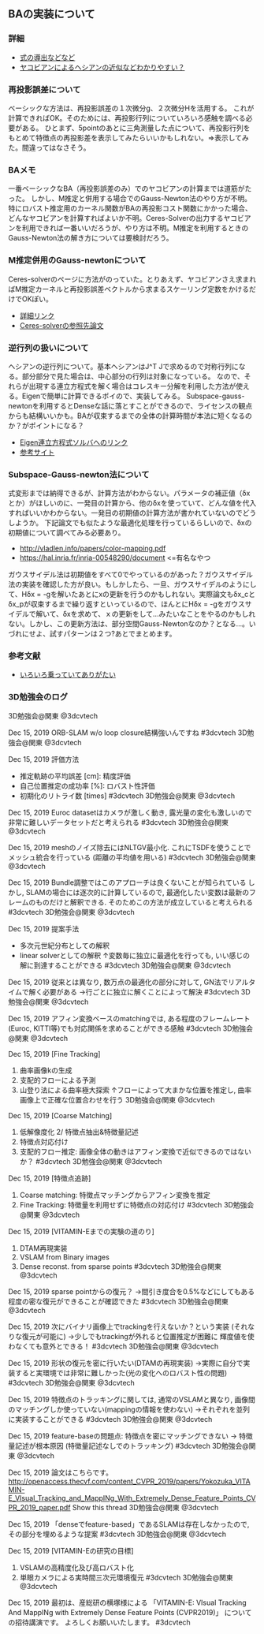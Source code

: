 ## BAの実装について

### 詳細
- [式の導出などなど](http://www.iim.cs.tut.ac.jp/~kanatani/papers/budjust.pdf)
- [ヤコビアンによるヘシアンの近似などわかりやすい？](https://ipsj.ixsq.nii.ac.jp/ej/index.php?active_action=repository_view_main_item_detail&page_id=13&block_id=8&item_id=62864&item_no=1)

### 再投影誤差について
ベーシックな方法は、再投影誤差の１次微分g、２次微分Hを活用する。
これが計算できればOK。そのためには、再投影行列についていろいろ感触を調べる必要がある。
ひとまず、5pointのあとに三角測量した点について、再投影行列をもとめて特徴点の再投影差を表示してみたらいいかもしれない。=>表示してみた。間違ってはなさそう。

### BAメモ
一番ベーシックなBA（再投影誤差のみ）でのヤコビアンの計算までは道筋がたった。
しかし、M推定と併用する場合でのGauss-Newton法のやり方が不明。特にロバスト推定用のカーネル関数がBAの再投影コスト関数にかかった場合、どんなヤコビアンを計算すればよいか不明。Ceres-Solverの出力するヤコビアンを利用できれば一番いいだろうが、やり方は不明。M推定を利用するときのGauss-Newton法の解き方については要検討だろう。

### M推定併用のGauss-newtonについて
Ceres-solverのページに方法がのっていた。とりあえず、ヤコビアンさえ求まればM推定カーネルと再投影誤差ベクトルから求まるスケーリング定数をかけるだけでOKぽい。
- [詳細リンク](http://ceres-solver.org/nnls_modeling.html#theory)
- [Ceres-solverの参照先論文](https://hal.inria.fr/inria-00548290/document)

### 逆行列の扱いについて
ヘシアンの逆行列について。基本ヘシアンはJ^T Jで求めるので対称行列になる。部分部分で見た場合は、中心部分の行列は対象になっている。
なので、それらが出現する連立方程式を解く場合はコレスキー分解を利用した方法が使える。Eigenで簡単に計算できるポイので、実装してみる。
Subspace-gauss-newtonを利用するとDenseな話に落とすことができるので、ライセンスの観点からも結構いいかも。BAが収束するまでの全体の計算時間が本法に短くなるのか？がポイントになる？
- [Eigen連立方程式ソルバへのリンク](http://eigen.tuxfamily.org/dox/group__TutorialLinearAlgebra.html)
- [参考サイト](https://ssuzumura.github.io/dev_tips/LeastSquares/solve_LS.html)

### Subspace-Gauss-newton法について
式変形までは納得できるが、計算方法がわからない。パラメータの補正値（δxとか）がほしいのに、一発目の計算から、他のδxを使っていて、どんな値を代入すればいいかわからない。一発目の初期値の計算方法が書かれていないのでどうしようか。
下記論文でも似たような最適化処理を行っているらしいので、δxの初期値について調べてみる必要あり。
- http://vladlen.info/papers/color-mapping.pdf
- https://hal.inria.fr/inria-00548290/document <=有名なやつ

ガウスサイデル法は初期値をすべて0でやっているのがあった？ガウスサイデル法の実装を確認した方が良い。もしかしたら、一旦、ガウスサイデルのようにして、Hδx = -gを解いたあとにxの更新を行うのかもしれない。実際論文もδx_cとδx_pが収束するまで繰り返すといっているので、ほんとにHδx = -gをガウスサイデルで解いて、δxを求めて、ｘの更新をして...みたいなことをやるのかもしれない。しかし、この更新方法は、部分空間Gauss-Newtonなのか？となる…。いづれにせよ、試すパターンは２つ?あとでまとめます。


### 参考文献
- [いろいろ乗っていてありがたい](./paper/Triggs-va99.pdf)


### 3D勉強会のログ

3D勉強会@関東
@3dcvtech

Dec 15, 2019
ORB-SLAM w/o loop closure結構強いんですね
#3dcvtech
3D勉強会@関東
@3dcvtech

Dec 15, 2019
評価方法
- 推定軌跡の平均誤差 [cm]: 精度評価
- 自己位置推定の成功率 [%]: ロバスト性評価
- 初期化のリトライ数 [times]
#3dcvtech
3D勉強会@関東
@3dcvtech

Dec 15, 2019
Euroc datasetはカメラが激しく動き, 露光量の変化も激しいので非常に難しいデータセットだと考えられる
#3dcvtech
3D勉強会@関東
@3dcvtech

Dec 15, 2019
meshのノイズ除去にはNLTGV最小化.
これにTSDFを使うことでメッシュ統合を行っている
(距離の平均値を用いる)
#3dcvtech
3D勉強会@関東
@3dcvtech

Dec 15, 2019
Bundle調整ではこのアプローチは良くないことが知られている
しかし, SLAMの場合には逐次的に計算しているので, 最適化したい変数は最新のフレームのものだけと解釈できる. そのためこの方法が成立していると考えられる
#3dcvtech
3D勉強会@関東
@3dcvtech

Dec 15, 2019
提案手法
- 多次元世紀分布としての解釈
- linear solverとしての解釈
↑変数毎に独立に最適化を行っても, いい感じの解に到達することができる
#3dcvtech
3D勉強会@関東
@3dcvtech

Dec 15, 2019
従来とは異なり, 数万点の最適化の部分に対して, GN法でリアルタイムで解く必要がある
→行ごとに独立に解くことによって解決
#3dcvtech
3D勉強会@関東
@3dcvtech

Dec 15, 2019
アフィン変換ベースのmatchingでは, ある程度のフレームレート(Euroc, KITTI等)でも対応関係を求めることができる感触
#3dcvtech
3D勉強会@関東
@3dcvtech

Dec 15, 2019
[Fine Tracking]
1. 曲率画像kの生成
2. 支配的フローによる予測
3. 山登り法による曲率極大探索
↑フローによって大まかな位置を推定し, 曲率画像上で正確な位置合わせを行う
3D勉強会@関東
@3dcvtech

Dec 15, 2019
[Coarse Matching]
1. 低解像度化
2/ 特徴点抽出&特徴量記述
3. 特徴点対応付け
4. 支配的フロー推定: 画像全体の動きはアフィン変換で近似できるのではないか？
#3dcvtech
3D勉強会@関東
@3dcvtech

Dec 15, 2019
[特徴点追跡]
1. Coarse matching: 特徴点マッチングからアフィン変換を推定
2. Fine Tracking: 特徴量を利用せずに特徴点の対応付け
#3dcvtech
3D勉強会@関東
@3dcvtech

Dec 15, 2019
[VITAMIN-Eまでの実験の道のり]
1. DTAM再現実装
2. VSLAM from Binary images
3. Dense reconst. from sparse points
#3dcvtech
3D勉強会@関東
@3dcvtech

Dec 15, 2019
sparse pointからの復元？
→間引き度合を0.5%などにしてもある程度の密な復元ができることが確認できた
#3dcvtech
3D勉強会@関東
@3dcvtech

Dec 15, 2019
次にバイナリ画像上でtrackingを行えないか？という実装
(それなりな復元が可能に)
→少しでもtrackingが外れると位置推定が困難に
輝度値を使わなくても意外とできる！
#3dcvtech
3D勉強会@関東
@3dcvtech

Dec 15, 2019
形状の復元を密に行いたい(DTAMの再現実装)
→実際に自分で実装すると実環境では非常に難しかった(光の変化へのロバスト性の問題)
#3dcvtech
3D勉強会@関東
@3dcvtech

Dec 15, 2019
特徴点のトラッキングに関しては, 通常のVSLAMと異なり, 画像間のマッチングしか使っていない(mappingの情報を使わない)
→それぞれを並列に実装することができる
#3dcvtech
3D勉強会@関東
@3dcvtech

Dec 15, 2019
feature-baseの問題点: 特徴点を密にマッチングできない
→ 特徴量記述が根本原因 (特徴量記述なしでのトラッキング)
#3dcvtech
3D勉強会@関東
@3dcvtech

Dec 15, 2019
論文はこちらです。
http://openaccess.thecvf.com/content_CVPR_2019/papers/Yokozuka_VITAMIN-E_VIsual_Tracking_and_MappINg_With_Extremely_Dense_Feature_Points_CVPR_2019_paper.pdf
Show this thread
3D勉強会@関東
@3dcvtech

Dec 15, 2019
「denseでfeature-based」であるSLAMは存在しなかったので, その部分を埋めるような提案
#3dcvtech
3D勉強会@関東
@3dcvtech

Dec 15, 2019
[VITAMIN-Eの研究の目標]
1. VSLAMの高精度化及び高ロバスト化
2. 単眼カメラによる実時間三次元環境復元
#3dcvtech
3D勉強会@関東
@3dcvtech

Dec 15, 2019
最初は、産総研の横塚様による
「VITAMIN-E: VIsual Tracking And MappINg with Extremely Dense Feature Points (CVPR2019)」
についての招待講演です。
よろしくお願いいたします。
#3dcvtech
